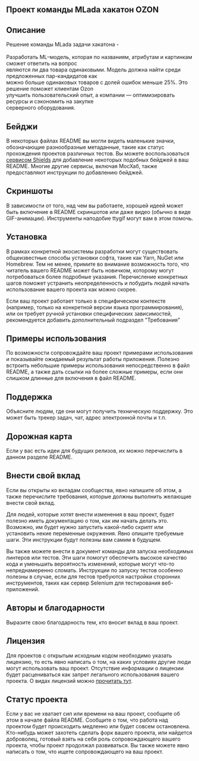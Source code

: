 ## Проект команды MLada хакатон OZON

## Описание
Решение команды MLada задачи хакатона - <br><br>
Разработать ML–модель, которая по названиям, атрибутам и картинкам сможет ответить на вопрос <br>
являются ли два товара одинаковыми. Модель должна найти среди предложенных пар-кандидатов как <br>
можно больше одинаковых товаров с долей ошибок меньше 25%. Это решение поможет клиентам Ozon <br>
улучшить пользовательский опыт, а компании — оптимизировать ресурсы и сэкономить на закупке <br>
серверного оборудования.<br>


## Бейджи
В некоторых файлах README вы могли видеть маленькие значки, обозначающие разнообразные метаданные, такие как статус прохождения проектов различных тестов. Вы можете воспользоваться [сервисом Shields](https://shields.io/) для добавление некоторых подобных бейджей в ваш README. Многие другие сервисы, включая МосХаб, также предоставляют инструкции по добавлению бейджей.

## Скриншоты
В зависимости от того, над чем вы работаете, хорошей идеей может быть включение в README скриншотов или даже видео (обычно в виде GIF-анимации). Инструменты наподобие ttygif могут вам в этом помочь.

## Установка
В рамках конкретной экосистемы разработки могут существовать общеизвестные способы установки софта, такие как Yarn, NuGet или Homebrew. Тем не менее, примите во внимание возможность того, что читатель вашего README может быть новичком, которому могут потребоваться более подробные указания. Перечисление конкретных шагов поможет устранить неопределенность и побудить людей начать использование вашего проекта как можно скорее.

Если ваш проект работает только в специфическом контексте (например, только на конкретной версии языка программирования), или он требует ручной установки специфических зависимостей, рекомендуется добавить дополнительный подраздел "Требования"

## Примеры использования
По возможности сопровождайте ваш проект примерами использования и показывайте ожидаемый результат работы приложения. Полезно встроить небольшие примеры использования непосредственно в файл README, а также дать ссылки на более сложные примеры, если они слишком длинные для включения в файл README.

## Поддержка
Объясните людям, где  они могут получить техническую поддержку. Это может быть трекер задач, чат, адрес электронной почты и т.п.

## Дорожная карта
Если у вас есть идеи для будущих релизов, их можно перечислить в данном разделе README.

## Внести свой вклад
Если вы открыты ко вкладам сообщества, явно напишите об этом, а также перечислите требования, которые должны выполнить желающие внести свой вклад.

Для людей, которые хотят внести изменения в ваш проект, будет полезно иметь документацию о том, как им начать делать это. Возможно, им будет нужно запустить какой-либо скрипт или установить некие переменные окружения. Явно опишите требуемые шаги. Эти инструкции будут полезны вам самим в будущем.

Вы также можете внести в документ команды для запуска необходимых линтеров или тестов. Эти шаги помогут обеспечить высокое качество кода и уменьшить вероятность изменений, которые могут что-то непреднамеренно сломать. Инструкции по запуску тестов особенно полезны в случае, если для тестов требуются настройки сторонних инструментов, таких как сервер Selenium для тестирования веб-приложений.

## Авторы и благодарности
Выразите свою благодарность тем, кто вносит вклад в ваш проект.

## Лицензия
Для проектов с открытым исходным кодом необходимо указать лицензию, то есть явно написать о том, на каких условиях другие люди могут использовать ваш проект. Отсутствие информации о лицензии будет расцениваться как запрет легального использования вашего проекта. О видах лицензий можно [прочитать тут](https://ru.hexlet.io/blog/posts/litsenzii-svobodnogo-po-kakie-oni-byvayut-i-kak-vybrat-podhodyaschuyu-dlya-vashego-produkta).

## Статус проекта
Если у вас не хватает сил или времени на ваш проект, сообщите об этом в начале файла README. Сообщите о том, что работа над проектом будет происходить медленно или будет совсем остановлена. Кто-нибудь может захотеть сделать форк вашего проекта, или найдется доброволец, готовый взять на себя роль сопровождающего вашего проекта, чтобы проект продолжал развиваться. Вы также можете явно написать о том, что ищете сопровождающего на ваш проект.
